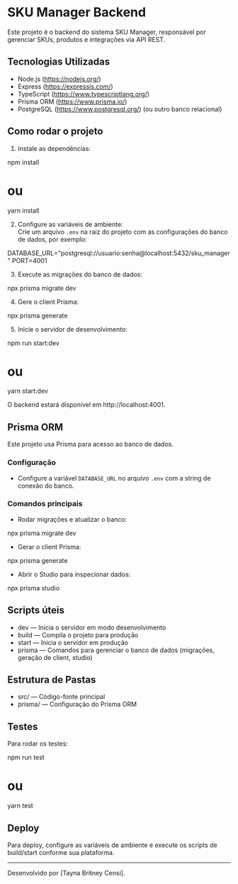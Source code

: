 # SKU Manager Backend

Este projeto é o backend do sistema SKU Manager, responsável por gerenciar SKUs, produtos e integrações via API REST.

## Tecnologias Utilizadas

- Node.js (https://nodejs.org/)
- Express (https://expressjs.com/)
- TypeScript (https://www.typescriptlang.org/)
- Prisma ORM (https://www.prisma.io/)
- PostgreSQL (https://www.postgresql.org/) (ou outro banco relacional)

## Como rodar o projeto

1. Instale as dependências:

npm install
# ou
yarn install

2. Configure as variáveis de ambiente:  
Crie um arquivo `.env` na raiz do projeto com as configurações do banco de dados, por exemplo:

DATABASE_URL="postgresql://usuario:senha@localhost:5432/sku_manager"
PORT=4001

3. Execute as migrações do banco de dados:

npx prisma migrate dev

4. Gere o client Prisma:

npx prisma generate

5. Inicie o servidor de desenvolvimento:

npm run start:dev
# ou
yarn start:dev

O backend estará disponível em http://localhost:4001.

## Prisma ORM

Este projeto usa Prisma para acesso ao banco de dados.

### Configuração

- Configure a variável `DATABASE_URL` no arquivo `.env` com a string de conexão do banco.

### Comandos principais

- Rodar migrações e atualizar o banco:

npx prisma migrate dev

- Gerar o client Prisma:

npx prisma generate

- Abrir o Studio para inspecionar dados:

npx prisma studio

## Scripts úteis

- dev — Inicia o servidor em modo desenvolvimento  
- build — Compila o projeto para produção  
- start — Inicia o servidor em produção  
- prisma — Comandos para gerenciar o banco de dados (migrações, geração de client, studio)

## Estrutura de Pastas

- src/ — Código-fonte principal  
- prisma/ — Configuração do Prisma ORM  

## Testes

Para rodar os testes:

npm run test
# ou
yarn test

## Deploy

Para deploy, configure as variáveis de ambiente e execute os scripts de build/start conforme sua plataforma.

---

Desenvolvido por [Tayna Britney Censi].
